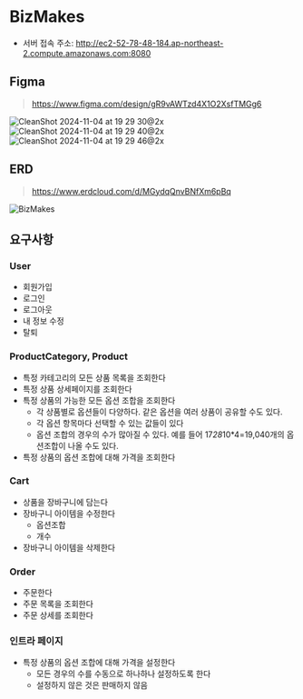 # BizMakes

- 서버 접속 주소: http://ec2-52-78-48-184.ap-northeast-2.compute.amazonaws.com:8080

## Figma

> https://www.figma.com/design/gR9vAWTzd4X1O2XsfTMGg6

![CleanShot 2024-11-04 at 19 29 30@2x](https://github.com/user-attachments/assets/2aefd129-c7c0-4d40-8ebe-155e9b222076)
![CleanShot 2024-11-04 at 19 29 40@2x](https://github.com/user-attachments/assets/3bacbf70-13df-490f-8121-22a5f9a90b73)
![CleanShot 2024-11-04 at 19 29 46@2x](https://github.com/user-attachments/assets/224feebe-f342-43f5-a179-a9f810059af2)

## ERD

> https://www.erdcloud.com/d/MGydqQnvBNfXm6pBq

![BizMakes](https://github.com/user-attachments/assets/93c842a0-f12d-4e23-b2dc-cf457cc2498e)

## 요구사항

### User
- 회원가입
- 로그인
- 로그아웃
- 내 정보 수정
- 탈퇴

### ProductCategory, Product
- 특정 카테고리의 모든 상품 목록을 조회한다
- 특정 상품 상세페이지를 조회한다
- 특정 상품의 가능한 모든 옵션 조합을 조회한다
    - 각 상품별로 옵션들이 다양하다. 같은 옵션을 여러 상품이 공유할 수도 있다.
    - 각 옵션 항목마다 선택할 수 있는 값들이 있다
    - 옵션 조합의 경우의 수가 많아질 수 있다. 예를 들어 17*28*10*4=19,040개의 옵션조합이 나올 수도 있다.
- 특정 상품의 옵션 조합에 대해 가격을 조회한다

### Cart
- 상품을 장바구니에 담는다
- 장바구니 아이템을 수정한다
    - 옵션조합
    - 개수
- 장바구니 아이템을 삭제한다

### Order
- 주문한다
- 주문 목록을 조회한다
- 주문 상세를 조회한다

### 인트라 페이지
- 특정 상품의 옵션 조합에 대해 가격을 설정한다
    - 모든 경우의 수를 수동으로 하나하나 설정하도록 한다
    - 설정하지 않은 것은 판매하지 않음
